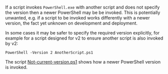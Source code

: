 
If a script invokes `PowerShell.exe` with another script and does not specify
the version then a newer PowerShell may be be invoked. This is potentially
unwanted, e.g. if a script to be invoked works differently with a newer
version, the fact yet unknown on development and deployment.

In some cases it may be safer to specify the required version explicitly, for
example for a script designed for v2 to ensure another script is also invoked
by v2:

    PowerShell -Version 2 AnotherScript.ps1

The script [Not-current-version.ps1](Not-current-version.ps1) shows how a newer PowerShell version is invoked.
